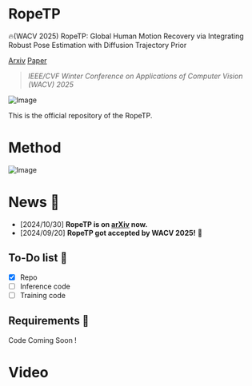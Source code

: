 # RopeTP
🔥(WACV 2025) RopeTP: Global Human Motion Recovery via Integrating Robust Pose Estimation with Diffusion Trajectory Prior

[Arxiv](https://arxiv.org/abs/2410.20358) [Paper](https://openaccess.thecvf.com/content/WACV2025/html/Liang_RopeTP_Global_Human_Motion_Recovery_via_Integrating_Robust_Pose_Estimation_WACV_2025_paper.html)

> *IEEE/CVF Winter Conference on Applications of Computer Vision (WACV) 2025*

![Image](https://github.com/user-attachments/assets/ebbae6ad-6638-450f-b7f8-e3e8a21946ca)

This is the official repository of the RopeTP.

# Method

![Image](https://github.com/user-attachments/assets/519050e3-6590-45f7-8602-0230c53ab979)

# News :triangular_flag_on_post:

- [2024/10/30] **RopeTP is on [arXiv](https://arxiv.org/abs/2410.20358) now.**
- [2024/09/20] **RopeTP got accepted by WACV 2025!** 🎉

## To-Do list 📝
- [x] Repo
- [ ] Inference code
- [ ] Training code

## Requirements 🎉

Code Coming Soon !

# Video
